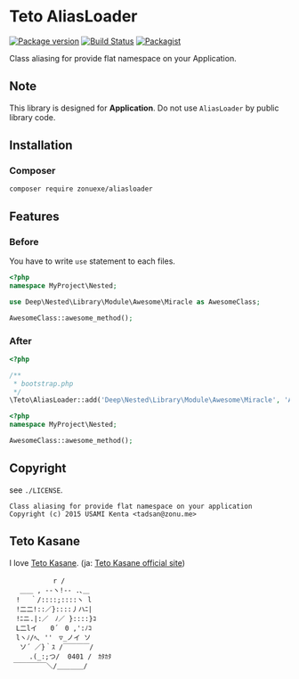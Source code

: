 Teto AliasLoader
================

[![Package version](http://img.shields.io/packagist/v/zonuexe/aliasloader.svg?style=flat)](https://packagist.org/packages/zonuexe/aliasloader)
[![Build Status](https://travis-ci.org/BaguettePHP/AliasLoader.svg?branch=master)](https://travis-ci.org/BaguettePHP/AliasLoader)
[![Packagist](http://img.shields.io/packagist/dt/zonuexe/aliasloader.svg?style=flat)](https://packagist.org/packages/zonuexe/aliasloader)

Class aliasing for provide flat namespace on your Application.

Note
----

This library is designed for **Application**.  Do not use `AliasLoader` by public library code. 

Installation
------------

### Composer

```
composer require zonuexe/aliasloader
```

Features
--------

### Before

You have to write `use` statement to each files.

```php
<?php
namespace MyProject\Nested;

use Deep\Nested\Library\Module\Awesome\Miracle as AwesomeClass;

AwesomeClass::awesome_method();

```

### After

```php
<?php

/**
 * bootstrap.php
 */
\Teto\AliasLoader::add('Deep\Nested\Library\Module\Awesome\Miracle', 'AwesomeClass');
```

```php
<?php
namespace MyProject\Nested;

AwesomeClass::awesome_method();
```


Copyright
---------

see `./LICENSE`.

    Class aliasing for provide flat namespace on your application
    Copyright (c) 2015 USAMI Kenta <tadsan@zonu.me>

Teto Kasane
-----------

I love [Teto Kasane](http://utau.wikia.com/wiki/Teto_Kasane). (ja: [Teto Kasane official site](http://kasaneteto.jp/))

```
　　　　　 　r /
　 ＿＿ , --ヽ!-- .､＿
　! 　｀/::::;::::ヽ l
　!二二!::／}::::丿ハﾆ|
　!ﾆニ.|:／　ﾉ／ }::::}ｺ
　L二lイ　　0´　0 ,':ﾉｺ
　lヽﾉ/ﾍ､ ''　▽_ノイ ソ
 　ソ´ ／}｀ｽ /￣￣￣￣/
　　　.(_:;つ/  0401 /　ｶﾀｶﾀ
 ￣￣￣￣￣＼/＿＿＿＿/
```

